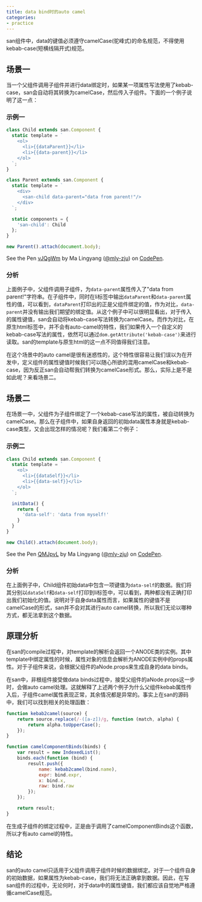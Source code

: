 ```yaml
---
title: data bind时的auto camel
categories:
- practice
---
```


san组件中，data的键值必须遵守camelCase(驼峰式)的命名规范，不得使用kebab-case(短横线隔开式)规范。

## 场景一

当一个父组件调用子组件并进行data绑定时，如果某一项属性写法使用了kebab-case，san会自动将其转换为camelCase，然后传入子组件。下面的一个例子说明了这一点：

### 示例一

```javascript
class Child extends san.Component {
  static template = `
    <ol>
      <li>{{dataParent}}</li>
      <li>{{data-parent}}</li> 
    </ol>
  `;
}

class Parent extends san.Component {
  static template = `
    <div>
      <san-child data-parent="data from parent!"/>
    </div>
  `;

  static components = {
    'san-child': Child
  };
}

new Parent().attach(document.body);
```

<p data-height="265" data-theme-id="0" data-slug-hash="vJQgWm" data-default-tab="result" data-user="mly-zju" data-embed-version="2" data-pen-title="vJQgWm" class="codepen">See the Pen <a href="https://codepen.io/mly-zju/pen/vJQgWm/">vJQgWm</a> by Ma Lingyang (<a href="https://codepen.io/mly-zju">@mly-zju</a>) on <a href="https://codepen.io">CodePen</a>.</p>
<script async src="https://production-assets.codepen.io/assets/embed/ei.js"></script>

### 分析

上面例子中，父组件调用子组件，为`data-parent`属性传入了"data from parent!"字符串。在子组件中，同时在li标签中输出`dataParent`和`data-parent`属性的值，可以看到，`dataParent`打印出的正是父组件绑定的值，作为对比，`data-parent`并没有输出我们期望的绑定值。从这个例子中可以很明显看出，对于传入的属性键值，san会自动将kebab-case写法转换为camelCase。而作为对比，在原生html标签中，并不会有auto-camel的特性，我们如果传入一个自定义的kebab-case写法的属性，依然可以通过`dom.getAttribute('kebab-case')`来进行读取。san的template与原生html的这一点不同值得我们注意。

在这个场景中的auto camel是很有迷惑性的，这个特性很容易让我们误以为在开发中，定义组件的属性键值时候我们可以随心所欲的混用camelCase和kebab-case，因为反正san会自动帮我们转换为camelCase形式。那么，实际上是不是如此呢？来看场景二。

##  场景二

在场景一中，父组件为子组件绑定了一个kebab-case写法的属性，被自动转换为camelCase。那么在子组件中，如果自身返回的初始data属性本身就是kebab-case类型，又会出现怎样的情况呢？我们看第二个例子：

### 示例二

```javascript
class Child extends san.Component {
  static template = `
    <ol>
      <li>{{dataSelf}}</li>
      <li>{{data-self}}</li> 
    </ol>
  `;

  initData() {
    return {
      'data-self': 'data from myself!'
    }
  }
}

new Child().attach(document.body);
```

<p data-height="265" data-theme-id="0" data-slug-hash="QMJpvL" data-default-tab="result" data-user="mly-zju" data-embed-version="2" data-pen-title="QMJpvL" class="codepen">See the Pen <a href="https://codepen.io/mly-zju/pen/QMJpvL/">QMJpvL</a> by Ma Lingyang (<a href="https://codepen.io/mly-zju">@mly-zju</a>) on <a href="https://codepen.io">CodePen</a>.</p>
<script async src="https://production-assets.codepen.io/assets/embed/ei.js"></script>

### 分析

在上面例子中，Child组件初始data中包含一项键值为`data-self`的数据。我们将其分别以`dataSelf`和`data-self`打印到li标签中，可以看到，两种都没有正确打印出我们初始化的值。说明对于自身data属性而言，如果属性的键值不是camelCase的形式，san并不会对其进行auto camel转换，所以我们无论以哪种方式，都无法拿到这个数据。

##  原理分析

在san的compile过程中，对template的解析会返回一个ANODE类的实例。其中template中绑定属性的时候，属性对象的信息会解析为ANODE实例中的props属性。对于子组件来说，会根据父组件的aNode.props来生成自身的data binds。

在san中，非根组件接受做data binds过程中，接受父组件的aNode.props这一步时，会做auto camel处理。这就解释了上述两个例子为什么父组件kebab属性传入后，子组件camel属性表现正常，其余情况都是异常的。事实上在san的源码中，我们可以找到相关的处理函数：

```javascript
function kebab2camel(source) {
    return source.replace(/-([a-z])/g, function (match, alpha) {
        return alpha.toUpperCase();
    });
}

function camelComponentBinds(binds) {
    var result = new IndexedList();
    binds.each(function (bind) {
        result.push({
            name: kebab2camel(bind.name),
            expr: bind.expr,
            x: bind.x,
            raw: bind.raw
        });
    });

    return result;
}
```

在生成子组件的绑定过程中，正是由于调用了camelComponentBinds这个函数，所以才有auto camel的特性。

##  结论

san的auto camel只适用于父组件调用子组件时候的数据绑定。对于一个组件自身的初始数据，如果属性为kebab-case，我们将无法正确拿到数据。因此，在写san组件的过程中，无论何时，对于data中的属性键值，我们都应该自觉地严格遵循camelCase规范。